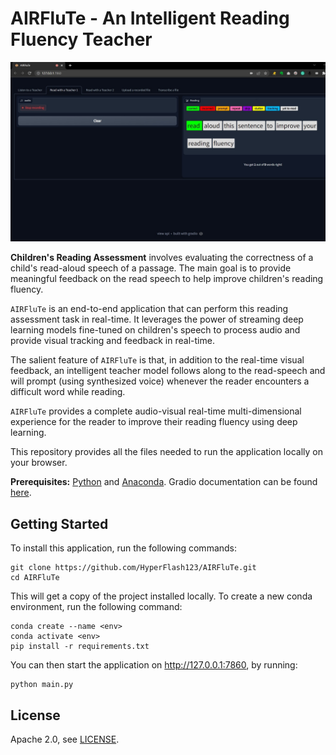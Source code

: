# AIRFluTe - An Intelligent Reading Fluency Teacher

![Alt text](https://github.com/HyperFlash123/AIRFluTe/blob/main/image.jpg)

**Children's Reading Assessment** involves evaluating the correctness of a child's read-aloud speech of a passage. The main goal is to provide meaningful feedback on the read speech to help improve children's reading fluency.

`AIRFluTe` is an end-to-end application that can perform this reading assessment task in real-time. It leverages the power of streaming deep learning models fine-tuned on children's speech to process audio and provide visual tracking and feedback in real-time.

The salient feature of `AIRFluTe` is that, in addition to the real-time visual feedback, an intelligent teacher model follows along to the read-speech and will prompt (using synthesized voice) whenever the reader encounters a difficult word while reading. 

`AIRFluTe` provides a complete audio-visual real-time multi-dimensional experience for the reader to improve their reading fluency using deep learning.

This repository provides all the files needed to run the application locally on your browser.

**Prerequisites:** [Python](https://www.python.org/downloads/) and [Anaconda](https://docs.anaconda.com/anaconda/install/index.html).
Gradio documentation can be found [here](https://www.gradio.app/docs/).

## Getting Started

To install this application, run the following commands:
```
git clone https://github.com/HyperFlash123/AIRFluTe.git
cd AIRFluTe
```
This will get a copy of the project installed locally.
To create a new conda environment, run the following command:
```
conda create --name <env>
conda activate <env>
pip install -r requirements.txt
```
You can then start the application on http://127.0.0.1:7860, by running:
```
python main.py
```

## License

Apache 2.0, see [LICENSE](LICENSE).
